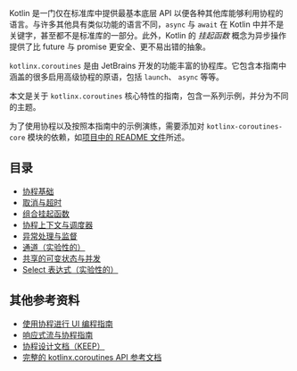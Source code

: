 
Kotlin 是一门仅在标准库中提供最基本底层 API 以便各种其他<!--
-->库能够利用协程的语言。与许多其他具有类似功能的语言不同，`async` 与 `await`
在 Kotlin 中并不是关键字，甚至都不是标准库的一部分。此外，Kotlin 的
_挂起函数_ 概念为异步操作提供了比
future 与 promise 更安全、更不易出错的抽象。

`kotlinx.coroutines` 是由 JetBrains 开发的功能丰富的协程库。它包含<!--
-->本指南中涵盖的很多启用高级协程的原语，包括 `launch`、 `async` 等等。

本文是关于 `kotlinx.coroutines` 核心特性的指南，包含一系列示例，并分为不同的主题。

为了使用协程以及按照本指南中的示例演练，需要添加对 `kotlinx-coroutines-core` 模块的依赖，如<!--
-->[项目中的 README 文件](../README.md#using-in-your-projects)所述。

## 目录

* [协程基础](basics.md)
* [取消与超时](cancellation-and-timeouts.md)
* [组合挂起函数](composing-suspending-functions.md)
* [协程上下文与调度器](coroutine-context-and-dispatchers.md)
* [异常处理与监督](exception-handling.md)
* [通道（实验性的）](channels.md)
* [共享的可变状态与并发](shared-mutable-state-and-concurrency.md)
* [Select 表达式（实验性的）](select-expression.md)

## 其他参考资料

* [使用协程进行 UI 编程指南](../ui/coroutines-guide-ui.md)
* [响应式流与协程指南](../reactive/coroutines-guide-reactive.md)
* [协程设计文档（KEEP）](https://github.com/Kotlin-zh/KEEP/blob/master/proposals/coroutines.md)
* [完整的 kotlinx.coroutines API 参考文档](http://kotlin.github.io/kotlinx.coroutines)
